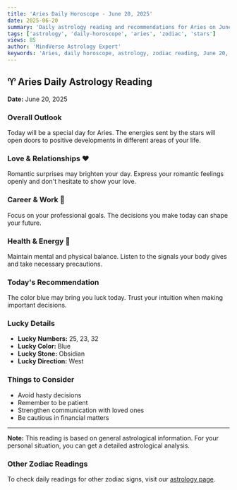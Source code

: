 ```yaml
---
title: 'Aries Daily Horoscope - June 20, 2025'
date: 2025-06-20
summary: 'Daily astrology reading and recommendations for Aries on June 20, 2025.'
tags: ['astrology', 'daily-horoscope', 'aries', 'zodiac', 'stars']
views: 85
author: 'MindVerse Astrology Expert'
keywords: 'Aries, daily horoscope, astrology, zodiac reading, June 20, 2025'
---
```


## ♈ Aries Daily Astrology Reading

**Date:** June 20, 2025

### Overall Outlook

Today will be a special day for Aries. The energies sent by the stars will open doors to positive developments in different areas of your life.

### Love & Relationships ❤️

Romantic surprises may brighten your day. Express your romantic feelings openly and don't hesitate to show your love.

### Career & Work 💼

Focus on your professional goals. The decisions you make today can shape your future.

### Health & Energy 🌟

Maintain mental and physical balance. Listen to the signals your body gives and take necessary precautions.

### Today's Recommendation

The color blue may bring you luck today. Trust your intuition when making important decisions.

### Lucky Details

- **Lucky Numbers:** 25, 23, 32
- **Lucky Color:** Blue
- **Lucky Stone:** Obsidian
- **Lucky Direction:** West

### Things to Consider

- Avoid hasty decisions
- Remember to be patient
- Strengthen communication with loved ones
- Be cautious in financial matters

---

**Note:** This reading is based on general astrological information. For your personal situation, you can get a detailed astrological analysis.

### Other Zodiac Readings

To check daily readings for other zodiac signs, visit our [astrology page](/en/astrology).
